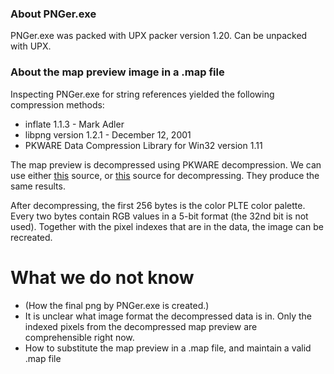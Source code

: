 ### About PNGer.exe
PNGer.exe was packed with UPX packer version 1.20. Can be unpacked with UPX.

### About the map preview image in a .map file
Inspecting PNGer.exe for string references yielded the following compression methods:
* inflate 1.1.3 - Mark Adler
* libpng version 1.2.1 - December 12, 2001
* PKWARE Data Compression Library for Win32 version 1.11

The map preview is decompressed using PKWARE decompression. We can use either [this](https://github.com/ladislav-zezula/StormLib/blob/master/src/pklib/explode.c) source, or [this](https://github.com/madler/zlib/blob/master/contrib/blast/blast.c) source for decompressing. They produce the same results.

After decompressing, the first 256 bytes is the color PLTE color palette. Every two bytes contain RGB values in a 5-bit format (the 32nd bit is not used).
Together with the pixel indexes that are in the data, the image can be recreated.

# What we do not know
* (How the final png by PNGer.exe is created.)
* It is unclear what image format the decompressed data is in. Only the indexed pixels from the decompressed map preview are comprehensible right now. 
* How to substitute the map preview in a .map file, and maintain a valid .map file